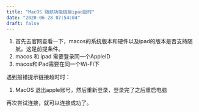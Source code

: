 ```yaml
---
title: "MacOS 随航功能链接ipad超时"
date: "2020-06-28 07:54:04"
draft: false
---
```

1. 首先去官网查看一下，macos的系统版本和硬件以及ipad的版本是否支持随航。这是前提条件。
2. macos 和 ipad 需要登录同一个AppleID
3. macos和iPad需要在同一个Wi-Fi下

遇到报错提示链接超时时：

1. MacOS 退出apple账号，然后重新登录，登录完了之后重启电脑

再次尝试连接，就可以连接成功了。

